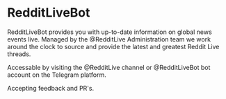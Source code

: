 # RedditLiveBot
RedditLiveBot provides you with up-to-date information on global news events live. Managed by the @RedditLive Administration team we work around the clock to source and provide the latest and greatest Reddit Live threads.

Accessable by visiting the @RedditLive channel or @RedditLiveBot bot account on the Telegram platform.

Accepting feedback and PR's.

